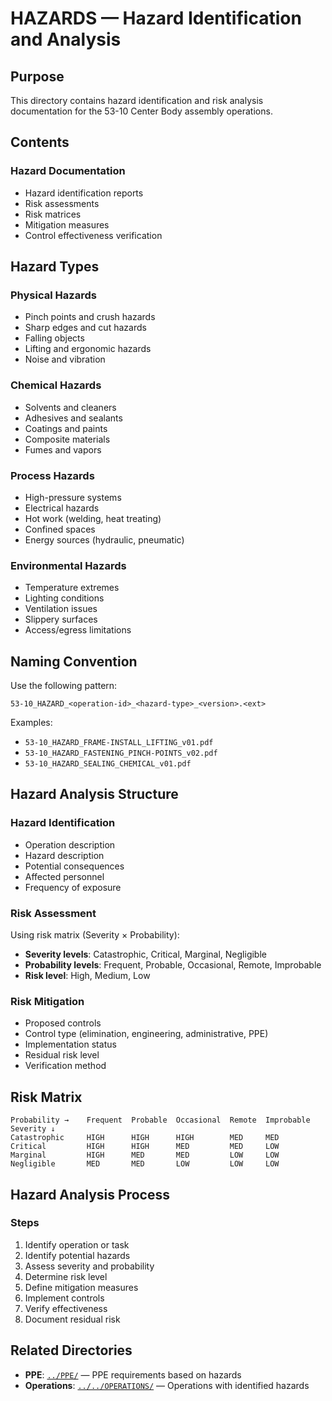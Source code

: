# HAZARDS — Hazard Identification and Analysis

## Purpose

This directory contains hazard identification and risk analysis documentation for the 53-10 Center Body assembly operations.

## Contents

### Hazard Documentation
- Hazard identification reports
- Risk assessments
- Risk matrices
- Mitigation measures
- Control effectiveness verification

## Hazard Types

### Physical Hazards
- Pinch points and crush hazards
- Sharp edges and cut hazards
- Falling objects
- Lifting and ergonomic hazards
- Noise and vibration

### Chemical Hazards
- Solvents and cleaners
- Adhesives and sealants
- Coatings and paints
- Composite materials
- Fumes and vapors

### Process Hazards
- High-pressure systems
- Electrical hazards
- Hot work (welding, heat treating)
- Confined spaces
- Energy sources (hydraulic, pneumatic)

### Environmental Hazards
- Temperature extremes
- Lighting conditions
- Ventilation issues
- Slippery surfaces
- Access/egress limitations

## Naming Convention

Use the following pattern:
```
53-10_HAZARD_<operation-id>_<hazard-type>_<version>.<ext>
```

Examples:
- `53-10_HAZARD_FRAME-INSTALL_LIFTING_v01.pdf`
- `53-10_HAZARD_FASTENING_PINCH-POINTS_v02.pdf`
- `53-10_HAZARD_SEALING_CHEMICAL_v01.pdf`

## Hazard Analysis Structure

### Hazard Identification
- Operation description
- Hazard description
- Potential consequences
- Affected personnel
- Frequency of exposure

### Risk Assessment
Using risk matrix (Severity × Probability):
- **Severity levels**: Catastrophic, Critical, Marginal, Negligible
- **Probability levels**: Frequent, Probable, Occasional, Remote, Improbable
- **Risk level**: High, Medium, Low

### Risk Mitigation
- Proposed controls
- Control type (elimination, engineering, administrative, PPE)
- Implementation status
- Residual risk level
- Verification method

## Risk Matrix

```
Probability →    Frequent  Probable  Occasional  Remote  Improbable
Severity ↓
Catastrophic     HIGH      HIGH      HIGH        MED     MED
Critical         HIGH      HIGH      MED         MED     LOW
Marginal         HIGH      MED       MED         LOW     LOW
Negligible       MED       MED       LOW         LOW     LOW
```

## Hazard Analysis Process

### Steps
1. Identify operation or task
2. Identify potential hazards
3. Assess severity and probability
4. Determine risk level
5. Define mitigation measures
6. Implement controls
7. Verify effectiveness
8. Document residual risk

## Related Directories

- **PPE**: [`../PPE/`](../PPE/) — PPE requirements based on hazards
- **Operations**: [`../../OPERATIONS/`](../../OPERATIONS/) — Operations with identified hazards
